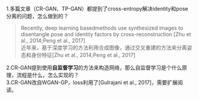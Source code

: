 1.多篇文章（CR-GAN、TP-GAN）都提到了cross-entropy解决identity和pose分离的问题，怎么做到的？  
> Recently, deep learning basedmethods use synthesized images to disentangle pose and identity factors by cross-reconstruction [Zhu et al., 2014;Peng et al., 2017]  
> 近年来，基于深度学习的方法利用合成图像，通过交叉重建的方法来分离姿态和身份特征[Zhu et al., 2014;Peng et al., 2017]  

2.CR-GAN提到使用**自监督学习**的方法来构造网络，那么自监督学习是个什么原理，流程是什么，怎么实现的？  
3.CR-GAN改自WGAN-GP，loss利用了[Gulrajani et al., 2017]，需要扩展阅读。

